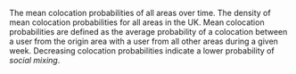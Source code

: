 The mean colocation probabilities of all areas over time. The density of mean colocation probabilities for all areas in the UK. Mean colocation probabilities are defined as the average probability of a colocation between a user from the origin area with a user from all other areas during a given week. Decreasing colocation probabilities indicate a lower probability of *social mixing*. 